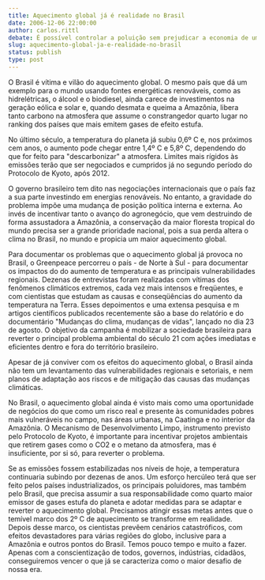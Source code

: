 ```yaml
---
title: Aquecimento global já é realidade no Brasil 
date: 2006-12-06 22:00:00
author: carlos.rittl
debate: É possível controlar a poluição sem prejudicar a economia de um país?
slug: aquecimento-global-ja-e-realidade-no-brasil
status: publish 
type: post
---
```


  

O Brasil é vítima e vilão do aquecimento global. O mesmo país que dá um exemplo para o mundo usando fontes energéticas renováveis, como as hidrelétricas, o álcool e o biodiesel, ainda carece de investimentos na geração eólica e solar e, quando desmata e queima a Amazônia, libera tanto carbono na atmosfera que assume o constrangedor quarto lugar no ranking dos países que mais emitem gases de efeito estufa.   

  

No último século, a temperatura do planeta já subiu 0,6º C e, nos próximos cem anos, o aumento pode chegar entre 1,4º C e 5,8º C, dependendo do que for feito para "descarbonizar" a atmosfera. Limites mais rígidos às emissões terão que ser negociados e cumpridos já no segundo período do Protocolo de Kyoto, após 2012.  

  

O governo brasileiro tem dito nas negociações internacionais que o país faz a sua parte investindo em energias renováveis. No entanto, a gravidade do problema impõe uma mudança de posição política interna e externa. Ao invés de incentivar tanto o avanço do agronegócio, que vem destruindo de forma assustadora a Amazônia, a conservação da maior floresta tropical do mundo precisa ser a grande prioridade nacional, pois a sua perda altera o clima no Brasil, no mundo e propicia um maior aquecimento global.   

  

Para documentar os problemas que o aquecimento global já provoca no Brasil, o Greenpeace percorreu o país - de Norte à Sul - para documentar os impactos do do aumento de temperatura e as principais vulnerabilidades regionais. Dezenas de entrevistas foram realizadas com vítimas dos fenômenos climáticos extremos, cada vez mais intensos e freqüentes, e com cientistas que estudam as causas e conseqüências do aumento da temperatura na Terra. Esses depoimentos e uma extensa pesquisa e m artigos científicos publicados recentemente são a base do relatório e do documentário "Mudanças do clima, mudanças de vidas", lançado no dia 23 de agosto. O objetivo da campanha é mobilizar a sociedade brasileira para reverter o principal problema ambiental do século 21 com ações imediatas e eficientes dentro e fora do território brasileiro.   

  

Apesar de já conviver com os efeitos do aquecimento global, o Brasil ainda não tem um levantamento das vulnerabilidades regionais e setoriais, e nem planos de adaptação aos riscos e de mitigação das causas das mudanças climáticas.   

  

No Brasil, o aquecimento global ainda é visto mais como uma oportunidade de negócios do que como um risco real e presente às comunidades pobres mais vulneráveis no campo, nas áreas urbanas, na Caatinga e no interior da Amazônia. O Mecanismo de Desenvolvimento Limpo, instrumento previsto pelo Protocolo de Kyoto, é importante para incentivar projetos ambientais que retirem gases como o CO2 e o metano da atmosfera, mas é insuficiente, por si só, para reverter o problema.   

  

Se as emissões fossem estabilizadas nos níveis de hoje, a temperatura continuaria subindo por dezenas de anos. Um esforço hercúleo terá que ser feito pelos países industrializados, os principais poluidores, mas também pelo Brasil, que precisa assumir a sua responsabilidade como quarto maior emissor de gases estufa do planeta e adotar medidas para se adaptar e reverter o aquecimento global. Precisamos atingir essas metas antes que o temível marco dos 2º C de aquecimento se transforme em realidade. Depois desse marco, os cientistas prevêem cenários catastróficos, com efeitos devastadores para várias regiões do globo, inclusive para a Amazônia e outros pontos do Brasil. Temos pouco tempo e muito a fazer. Apenas com a conscientização de todos, governos, indústrias, cidadãos, conseguiremos vencer o que já se caracteriza como o maior desafio de nossa era.  

